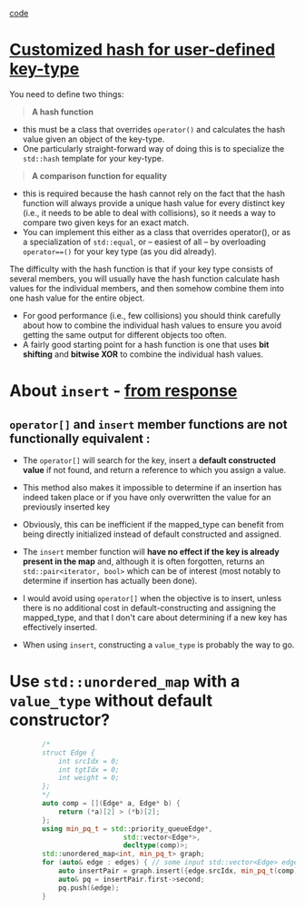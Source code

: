 [code](unordered_map_ops.h)

# [Customized hash for user-defined key-type](https://stackoverflow.com/a/17017281/4924135)
You need to define two things:
> **A hash function**
- this must be a class that overrides `operator()` and calculates the hash value given an object of the key-type.
- One particularly straight-forward way of doing this is to specialize the `std::hash` template for your key-type.
> **A comparison function for equality**
- this is required because the hash cannot rely on the fact that the hash function will always provide a unique hash value for every distinct key (i.e., it needs to be able to deal with collisions), so it needs a way to compare two given keys for an exact match.
- You can implement this either as a class that overrides operator(), or as a specialization of `std::equal`, or – easiest of all – by overloading `operator==()` for your key type (as you did already).

The difficulty with the hash function is that if your key type consists of several members, you will usually have the hash function calculate hash values for the individual members, and then somehow combine them into one hash value for the entire object.
- For good performance (i.e., few collisions) you should think carefully about how to combine the individual hash values to ensure you avoid getting the same output for different objects too often.
- A fairly good starting point for a hash function is one that uses **bit shifting** and **bitwise XOR** to combine the individual hash values.


# About `insert` - [from response](https://stackoverflow.com/a/4286924/4924135)

## `operator[]` and `insert` member functions are not functionally equivalent :
- The `operator[]` will search for the key, insert a **default constructed value** if not found, and return a reference to which you assign a value.
- This method also makes it impossible to determine if an insertion has indeed taken place or if you have only overwritten the value for an previously inserted key
- Obviously, this can be inefficient if the mapped_type can benefit from being directly initialized instead of default constructed and assigned.

- The `insert` member function will **have no effect if the key is already present in the map** and, although it is often forgotten, returns an `std::pair<iterator, bool>` which can be of interest (most notably to determine if insertion has actually been done).

- I would avoid using `operator[]` when the objective is to insert, unless there is no additional cost in default-constructing and assigning the mapped_type, and that I don't care about determining if a new key has effectively inserted.
- When using `insert`, constructing a `value_type` is probably the way to go.

# Use `std::unordered_map` with a `value_type` without default constructor?
```cpp
        /*
        struct Edge {
            int srcIdx = 0;
            int tgtIdx = 0;
            int weight = 0;
        };
        */
        auto comp = [](Edge* a, Edge* b) {
            return (*a)[2] > (*b)[2];
        };
        using min_pq_t = std::priority_queueEdge*,
                            std::vector<Edge*>,
                            decltype(comp)>;
        std::unordered_map<int, min_pq_t> graph;
        for (auto& edge : edges) { // some input std::vector<Edge> edges
            auto insertPair = graph.insert({edge.srcIdx, min_pq_t(comp)});
            auto& pq = insertPair.first->second;
            pq.push(&edge);
        }
```
